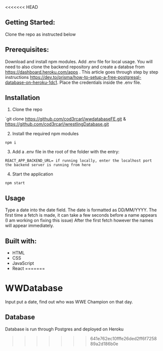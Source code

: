 <<<<<<< HEAD
## Getting Started:

Clone the repo as instructed below

## Prerequisites:

Download and install npm modules. Add .env file for local usage. You will need to also clone the backend repository and create a databse from
https://dashboard.heroku.com/apps . This article goes through step by step instructions https://dev.to/prisma/how-to-setup-a-free-postgresql-database-on-heroku-1dc1. Place the credentials inside the .env file.

## Installation

1.  Clone the repo

`git clone https://github.com/cod3rcarl/wwdatabaseFE.git &
https://github.com/cod3rcarl/wrestlingDatabase.git

2. Install the required npm modules

`npm i`

3. Add a .env file in the root of the folder with the entry:

`REACT_APP_BACKEND_URL= if running locally, enter the localhost port the backend server is running from here`

4. Start the application

`npm start`

## Usage

Type a date into the date field. The date is formatted as DD/MM/YYYY. The first time a fetch is made, it can take a few seconds before a name appears (I am working on fixing this issue) After the first fetch however the names will appear immediately.

## Built with:

- HTML
- CSS
- JavaScript
- React
=======
# WWDatabase

Input put a date, find out who was WWE Champion on that day.

## Database

Database is run through Postgres and deployed on Heroku


>>>>>>> 641e762ec10fffe26ded2ff6f725889a2d186b0e
